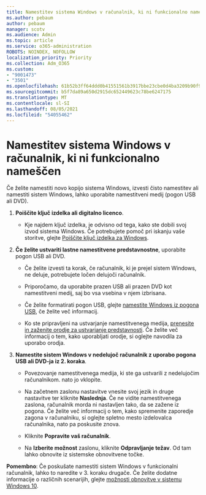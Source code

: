 ```yaml
---
title: Namestitev sistema Windows v računalnik, ki ni funkcionalno nameščen
ms.author: pebaum
author: pebaum
manager: scotv
ms.audience: Admin
ms.topic: article
ms.service: o365-administration
ROBOTS: NOINDEX, NOFOLLOW
localization_priority: Priority
ms.collection: Adm_O365
ms.custom:
- "9001473"
- "3501"
ms.openlocfilehash: 61b52b3ff64ddd0b41551561b3917bbe23cbe0d4ba3209b90f9079bef2c18225
ms.sourcegitcommit: b5f7da89a650d2915dc652449623c78be6247175
ms.translationtype: MT
ms.contentlocale: sl-SI
ms.lasthandoff: 08/05/2021
ms.locfileid: "54055462"
---
```

# <a name="install-windows-on-a-nonfunctional-pc"></a>Namestitev sistema Windows v računalnik, ki ni funkcionalno nameščen

Če želite namestiti novo kopijo sistema Windows, izvesti čisto namestitev ali namestiti sistem Windows, lahko uporabite namestitveni medij (pogon USB ali DVD).

1. **Poiščite ključ izdelka ali digitalno licenco**.

    - Kje najdem ključ izdelka, je odvisno od tega, kako ste dobili svoj izvod sistema Windows. Če potrebujete pomoč pri iskanju vaše storitve, glejte [Poiščite ključ izdelka za Windows](https://support.microsoft.com/help/10749/windows-10-find-product-key). 

2. **Če želite ustvariti lastne namestitvene predstavnostne**, uporabite pogon USB ali DVD.

    - Če želite izvesti ta korak, če računalnik, ki je prejel sistem Windows, ne deluje, potrebujete ločen delujoči računalnik.

    - Priporočamo, da uporabite prazen USB ali prazen DVD kot namestitveni medij, saj bo vsa vsebina v njem izbrisana.

    - Če želite formatirati pogon USB, glejte [namestite Windows iz pogona USB](https://docs.microsoft.com/windows-hardware/manufacture/desktop/install-windows-from-a-usb-flash-drive), če želite več informacij.

    - Ko ste pripravljeni na ustvarjanje namestitvenega medija, [prenesite in zaženite orodje za ustvarjanje predstavnosti](https://www.microsoft.com/software-download/windows10). Če želite več informacij o tem, kako uporabljati orodje, si oglejte navodila za uporabo orodja.

3. **Namestite sistem Windows v nedelujoč računalnik z uporabo pogona USB ali DVD-ja iz 2. koraka**.

    - Povezovanje namestitvenega medija, ki ste ga ustvarili z nedelujočim računalnikom. nato jo vklopite.

    - Na začetnem zaslonu nastavitve vnesite svoj jezik in druge nastavitve ter kliknite **Naslednja**. Če ne vidite namestitvenega zaslona, računalnik morda ni nastavljen tako, da se zažene iz pogona. Če želite več informacij o tem, kako spremenite zaporedje zagona v računalniku, si oglejte spletno mesto izdelovalca računalnika, nato pa poskusite znova.

    - Kliknite **Popravite vaš računalnik**.

    - Na **Izberite možnost** zaslonu, kliknite **Odpravljanje težav**. Od tam lahko obnovite iz sistemske obnovitvene točke.

**Pomembno**: Če poskušate namestiti sistem Windows v funkcionalni računalnik, lahko to naredite v 3. koraku drugače. Če želite dodatne informacije o različnih scenarijih, glejte [možnosti obnovitve v sistemu Windows 10](https://support.microsoft.com/help/12415/windows-10-recovery-options).

